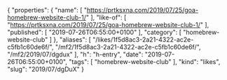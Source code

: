 {
  "properties": {
    "name": [
      "https://prtksxna.com/2019/07/25/goa-homebrew-website-club-1/"
    ],
    "like-of": [
      "https://prtksxna.com/2019/07/25/goa-homebrew-website-club-1/"
    ],
    "published": [
      "2019-07-26T06:55:00+0100"
    ],
    "category": [
      "homebrew-website-club"
    ]
  },
  "aliases": [
    "/likes/1f5d8ac3-2a21-4322-ac2e-c5fb1c60de6f/",
    "/mf2/1f5d8ac3-2a21-4322-ac2e-c5fb1c60de6f/",
    "/mf2/2019/07/dgdux"
  ],
  "h": "h-entry",
  "date": "2019-07-26T06:55:00+0100",
  "tags": [
    "homebrew-website-club"
  ],
  "kind": "likes",
  "slug": "2019/07/dgDuX"
}
